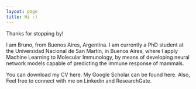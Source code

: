 ```yaml
---
layout: page
title: Hi :)
---
```


Thanks for stopping by!

I am Bruno, from Buenos Aires, Argentina. I am currently a PhD student at the Universidad Nacional de San Martín, in Buenos Aires, where I apply Machine Learning to Molecular Immunology, by means of developing neural network models capable of predicting the immune response of mammals.



You can download my CV here. 
My Google Scholar can be found here.
Also, Feel free to connect with me on Linkedin and ResearchGate.
